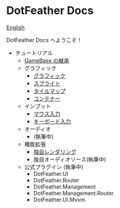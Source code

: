# DotFeather Docs

[English](index.md)

DotFeather Docs へようこそ！

- チュートリアル
    - [GameBase の継承](graphic/gamebase.md)
    - グラフィック
        - [グラフィック](graphic/Graphic.md)
        - [スプライト](graphic/sprite.md)
        - [タイルマップ](graphic/tilemap.md)
        - [コンテナー](graphic/container.md)
    - インプット
        - [マウス入力](input/mouse.md)
        - [キーボード入力](input/keyboard.md)
    - オーディオ
        - (執筆中)
    - 機能拡張
        - [独自レンダリング](plugin/render.md)
        - 独自オーディオソース(執筆中)
    - 公式プラグイン (執筆中)
        - DotFeather.UI
        - DotFeather.Router
        - DotFeather.Management
        - DotFeather.Management.Router
        - DotFeather.UI.Mvvm